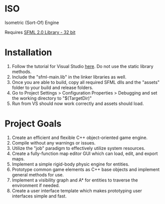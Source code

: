 ISO
===

Isometric (Sort-Of) Engine

Requires [SFML 2.0 Library - 32 bit](http://www.sfml-dev.org/download/sfml/2.0/)

Installation
===

1. Follow the tutorial for Visual Studio [here](http://www.sfml-dev.org/tutorials/2.0/start-vc.php).  Do not use the static library methods.
2. Include the "sfml-main.lib" in the linker libraries as well.
3. Once you are able to build, copy all required SFML dlls and the "assets" folder to your build and release folders.
4. Go to Project Settings > Configuration Properties > Debugging and set the working directory to "$(TargetDir)"
5. Run from VS should now work correctly and assets should load.

Project Goals
===

1. Create an efficient and flexible C++ object-oriented game engine.
2. Compile without any warnings or issues. 
3. Utilize the "job" paradigm to effectively utilize system resources.
4. Create a fully-function map editor GUI which can load, edit, and export maps.
5. Implement a simple rigid-body physic engine for entities.
6. Prototype common game elements as C++ base objects and implement general methods for use.
7. Implement a visibility graph and A* for entities to traverse the environment if needed.
8. Create a user interface template which makes prototyping user interfaces simple and fast.
